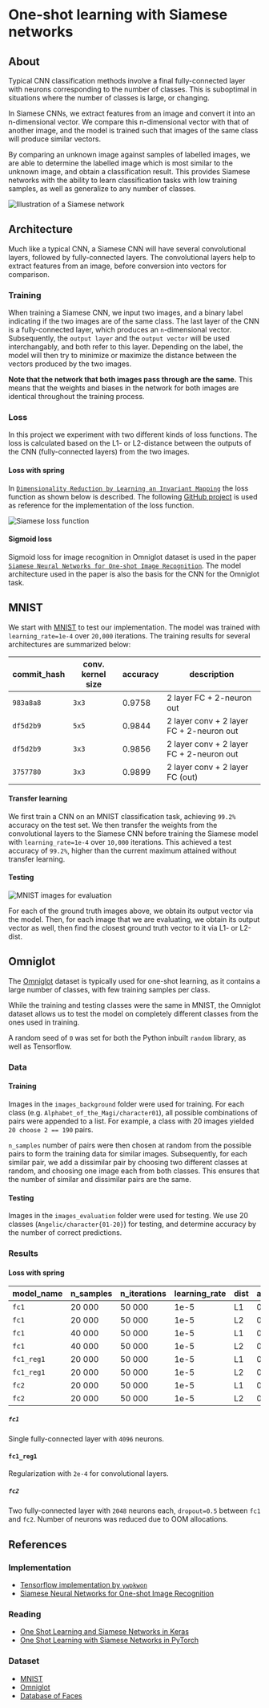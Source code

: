 # One-shot learning with Siamese networks
## About
Typical CNN classification methods involve a final fully-connected layer with neurons corresponding to the number of classes. This is suboptimal in situations where the number of classes is large, or changing.

In Siamese CNNs, we extract features from an image and convert it into an n-dimensional vector. We compare this n-dimensional vector with that of another image, and the model is trained such that images of the same class will produce similar vectors.

By comparing an unknown image against samples of labelled images, we are able to determine the labelled image which is most similar to the unknown image, and obtain a classification result. This provides Siamese networks with the ability to learn classification tasks with low training samples, as well as generalize to any number of classes.

![Illustration of a Siamese network](https://sorenbouma.github.io/images/Siamese_diagram_2.png)

## Architecture
Much like a typical CNN, a Siamese CNN will have several convolutional layers, followed by fully-connected layers. The convolutional layers help to extract features from an image, before conversion into vectors for comparison.

### Training
When training a Siamese CNN, we input two images, and a binary label indicating if the two images are of the same class. The last layer of the CNN is a fully-connected layer, which produces an `n`-dimensional vector. Subsequently, the `output layer` and the `output vector` will be used interchangably, and both refer to this layer. Depending on the label, the model will then try to minimize or maximize the distance between the vectors produced by the two images.

**Note that the network that both images pass through are the same.** This means that the weights and biases in the network for both images are identical throughout the training process.

### Loss
In this project we experiment with two different kinds of loss functions. The loss is calculated based on the L1- or L2-distance between the outputs of the CNN (fully-connected layers) from the two images.

#### Loss with spring
In [`Dimensionality Reduction by Learning an Invariant Mapping`](http://yann.lecun.com/exdb/publis/pdf/hadsell-chopra-lecun-06.pdf) the loss function as shown below is described. The following [GitHub project](https://github.com/ywpkwon/siamese_tf_mnist/blob/master/inference.py#L37) is used as reference for the implementation of the loss function.

![Siamese loss function](https://cdn-images-1.medium.com/max/1600/1*tzGB6D97tHWR_-NJ8FKknw.jpeg)

#### Sigmoid loss
Sigmoid loss for image recognition in Omniglot dataset is used in the paper [`Siamese Neural Networks for One-shot Image Recognition`](https://www.cs.cmu.edu/~rsalakhu/papers/oneshot1.pdf). The model architecture used in the paper is also the basis for the CNN for the Omniglot task.

## MNIST
We start with [MNIST](http://yann.lecun.com/exdb/mnist/) to test our implementation. The model was trained with `learning_rate=1e-4` over `20,000` iterations. The training results for several architectures are summarized below:

| commit_hash | conv. kernel size | accuracy | description                              |
| ----------- | ----------------- | -------- | ---------------------------------------- |
| `983a8a8`   | `3x3`             | 0.9758   | 2 layer FC + 2-neuron out                |
| `df5d2b9`   | `5x5`             | 0.9844   | 2 layer conv + 2 layer FC + 2-neuron out |
| `df5d2b9`   | `3x3`             | 0.9856   | 2 layer conv + 2 layer FC + 2-neuron out |
| `3757780`   | `3x3`             | 0.9899   | 2 layer conv + 2 layer FC (out)          |

#### Transfer learning
We first train a CNN on an MNIST classification task, achieving `99.2%` accuracy on the test set. We then transfer the weights from the convolutional layers to the Siamese CNN before training the Siamese model with `learning_rate=1e-4` over `10,000` iterations. This achieved a test accuracy of `99.2%`, higher than the current maximum attained without transfer learning.

#### Testing
![MNIST images for evaluation](https://i.imgur.com/N93KaOF.png)

For each of the ground truth images above, we obtain its output vector via the model. Then, for each image that we are evaluating, we obtain its output vector as well, then find the closest ground truth vector to it via L1- or L2-dist.

## Omniglot
The [Omniglot](https://github.com/brendenlake/omniglot) dataset is typically used for one-shot learning, as it contains a large number of classes, with few training samples per class.

While the training and testing classes were the same in MNIST, the Omniglot dataset allows us to test the model on completely different classes from the ones used in training.

A random seed of `0` was set for both the Python inbuilt `random` library, as well as Tensorflow.

### Data
#### Training
Images in the `images_background` folder were used for training. For each class (e.g. `Alphabet_of_the_Magi/character01`), all possible combinations of pairs were appended to a list. For example, a class with 20 images yielded `20 choose 2 == 190` pairs.

`n_samples` number of pairs were then chosen at random from the possible pairs to form the training data for similar images. Subsequently, for each similar pair, we add a dissimilar pair by choosing two different classes at random, and choosing one image each from both classes. This ensures that the number of similar and dissimilar pairs are the same.

#### Testing
Images in the `images_evaluation` folder were used for testing. We use 20 classes (`Angelic/character{01-20}`) for testing, and determine accuracy by the number of correct predictions. 

### Results
#### Loss with spring
| model_name | n_samples | n_iterations | learning_rate | dist | accuracy  |
| ---------- | --------- | ------------ | ------------- | ---- | --------- |
| `fc1`      | 20 000    | 50 000       | 1e-5          | L1   | 0.4025    |
| `fc1`      | 20 000    | 50 000       | 1e-5          | L2   | 0.4150    |
| `fc1`      | 40 000    | 50 000       | 1e-5          | L1   | 0.4000    |
| `fc1`      | 40 000    | 50 000       | 1e-5          | L2   | 0.4000    |
| `fc1_reg1` | 20 000    | 50 000       | 1e-5          | L1   | 0.2700    |
| `fc1_reg1` | 20 000    | 50 000       | 1e-5          | L2   | 0.2725    |
| `fc2`      | 20 000    | 50 000       | 1e-5          | L1   | 0.2875    |
| `fc2`      | 20 000    | 50 000       | 1e-5          | L2   | 0.2800    |


##### `fc1`
Single fully-connected layer with `4096` neurons.

#### `fc1_reg1`
Regularization with `2e-4` for convolutional layers.

##### `fc2`
Two fully-connected layer with `2048` neurons each, `dropout=0.5` between `fc1` and `fc2`. Number of neurons was reduced due to OOM allocations.

## References
### Implementation
* [Tensorflow implementation by `ywpkwon`](https://github.com/ywpkwon/siamese_tf_mnist/)
* [Siamese Neural Networks for One-shot Image Recognition](https://www.cs.cmu.edu/~rsalakhu/papers/oneshot1.pdf)

### Reading
* [One Shot Learning and Siamese Networks in Keras](https://sorenbouma.github.io/blog/oneshot/)  
* [One Shot Learning with Siamese Networks in PyTorch](https://hackernoon.com/one-shot-learning-with-siamese-networks-in-pytorch-8ddaab10340e)

### Dataset
* [MNIST](http://yann.lecun.com/exdb/mnist/)
* [Omniglot](https://github.com/brendenlake/omniglot)
* [Database of Faces](http://www.cl.cam.ac.uk/research/dtg/attarchive/facedatabase.html)